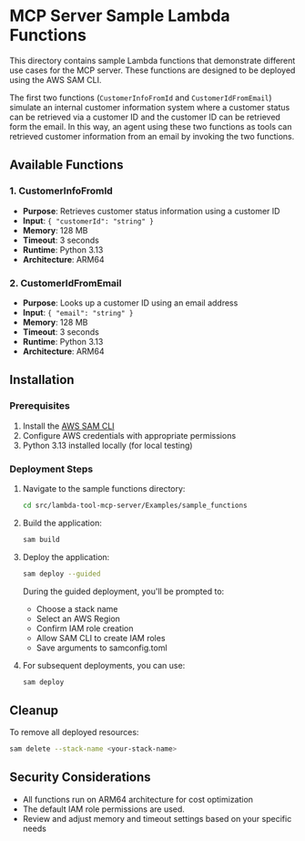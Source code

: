 # MCP Server Sample Lambda Functions

This directory contains sample Lambda functions that demonstrate different use cases for the MCP server. These functions are designed to be deployed using the AWS SAM CLI.

The first two functions (`CustomerInfoFromId` and `CustomerIdFromEmail`) simulate an internal customer information system where a customer status can be retrieved via a customer ID and the customer ID can be retrieved form the email. In this way, an agent using these two functions as tools can retrieved customer information from an email by invoking the two functions.

## Available Functions

### 1. CustomerInfoFromId

- **Purpose**: Retrieves customer status information using a customer ID
- **Input**: `{ "customerId": "string" }`
- **Memory**: 128 MB
- **Timeout**: 3 seconds
- **Runtime**: Python 3.13
- **Architecture**: ARM64

### 2. CustomerIdFromEmail

- **Purpose**: Looks up a customer ID using an email address
- **Input**: `{ "email": "string" }`
- **Memory**: 128 MB
- **Timeout**: 3 seconds
- **Runtime**: Python 3.13
- **Architecture**: ARM64

## Installation

### Prerequisites

1. Install the [AWS SAM CLI](https://docs.aws.amazon.com/serverless-application-model/latest/developerguide/serverless-sam-cli-install.html)
2. Configure AWS credentials with appropriate permissions
3. Python 3.13 installed locally (for local testing)

### Deployment Steps

1. Navigate to the sample functions directory:

   ```bash
   cd src/lambda-tool-mcp-server/Examples/sample_functions
   ```

2. Build the application:

   ```bash
   sam build
   ```

3. Deploy the application:

   ```bash
   sam deploy --guided
   ```

   During the guided deployment, you'll be prompted to:
   - Choose a stack name
   - Select an AWS Region
   - Confirm IAM role creation
   - Allow SAM CLI to create IAM roles
   - Save arguments to samconfig.toml

4. For subsequent deployments, you can use:

   ```bash
   sam deploy
   ```

## Cleanup

To remove all deployed resources:

```bash
sam delete --stack-name <your-stack-name>
```

## Security Considerations

- All functions run on ARM64 architecture for cost optimization
- The default IAM role permissions are used.
- Review and adjust memory and timeout settings based on your specific needs
